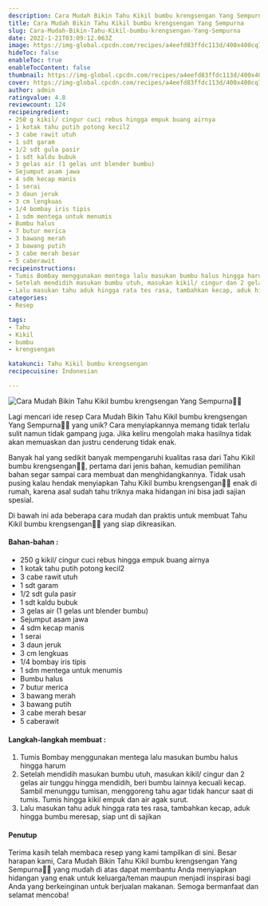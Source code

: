 ```yaml
---
description: Cara Mudah Bikin Tahu Kikil bumbu krengsengan Yang Sempurna"
title: Cara Mudah Bikin Tahu Kikil bumbu krengsengan Yang Sempurna
slug: Cara-Mudah-Bikin-Tahu-Kikil-bumbu-krengsengan-Yang-Sempurna
date: 2022-1-21T03:09:12.063Z
image: https://img-global.cpcdn.com/recipes/a4eefd83ffdc113d/400x400cq70/photo.jpg
hideToc: false
enableToc: true
enableTocContent: false
thumbnail: https://img-global.cpcdn.com/recipes/a4eefd83ffdc113d/400x400cq70/photo.jpg
cover: https://img-global.cpcdn.com/recipes/a4eefd83ffdc113d/400x400cq70/photo.jpg
author: admin
ratingvalue: 4.8
reviewcount: 124
recipeingredient:
- 250 g kikil/ cingur cuci rebus hingga empuk buang airnya
- 1 kotak tahu putih potong kecil2
- 3 cabe rawit utuh
- 1 sdt garam
- 1/2 sdt gula pasir
- 1 sdt kaldu bubuk
- 3 gelas air (1 gelas unt blender bumbu)
- Sejumput asam jawa
- 4 sdm kecap manis
- 1 serai
- 3 daun jeruk
- 3 cm lengkuas
- 1/4 bombay iris tipis
- 1 sdm mentega untuk menumis
- Bumbu halus
- 7 butur merica
- 3 bawang merah
- 3 bawang putih
- 3 cabe merah besar
- 5 caberawit
recipeinstructions:
- Tumis Bombay menggunakan mentega lalu masukan bumbu halus hingga harum
- Setelah mendidih masukan bumbu utuh, masukan kikil/ cingur dan 2 gelas air tunggu hingga mendidih, beri bumbu lainnya kecuali kecap. Sambil menunggu tumisan, menggoreng tahu agar tidak hancur saat di tumis. Tumis hingga kikil empuk dan air agak surut.
- Lalu masukan tahu aduk hingga rata tes rasa, tambahkan kecap, aduk hingga bumbu meresap, siap unt di sajikan
categories:
- Resep

tags:
- Tahu
- Kikil
- bumbu
- krengsengan

katakunci: Tahu Kikil bumbu krengsengan
recipecuisine: Indonesian

---
```


![Cara Mudah Bikin Tahu Kikil bumbu krengsengan Yang Sempurna👩‍🍳](https://img-global.cpcdn.com/recipes/a4eefd83ffdc113d/400x400cq70/photo.jpg)

Lagi mencari ide resep Cara Mudah Bikin Tahu Kikil bumbu krengsengan Yang Sempurna👩‍🍳 yang unik? Cara menyiapkannya memang tidak terlalu sulit namun tidak gampang juga. Jika keliru mengolah maka hasilnya tidak akan memuaskan dan justru cenderung tidak enak.

Banyak hal yang sedikit banyak mempengaruhi kualitas rasa dari Tahu Kikil bumbu krengsengan👩‍🍳, pertama dari jenis bahan, kemudian pemilihan bahan segar sampai cara membuat dan menghidangkannya. Tidak usah pusing kalau hendak menyiapkan Tahu Kikil bumbu krengsengan👩‍🍳 enak di rumah, karena asal sudah tahu triknya maka hidangan ini bisa jadi sajian spesial.

Di bawah ini ada beberapa cara mudah dan praktis untuk membuat Tahu Kikil bumbu krengsengan👩‍🍳 yang siap dikreasikan.

<!--inarticleads1-->

#### Bahan-bahan :

- 250 g kikil/ cingur cuci rebus hingga empuk buang airnya
- 1 kotak tahu putih potong kecil2
- 3 cabe rawit utuh
- 1 sdt garam
- 1/2 sdt gula pasir
- 1 sdt kaldu bubuk
- 3 gelas air (1 gelas unt blender bumbu)
- Sejumput asam jawa
- 4 sdm kecap manis
- 1 serai
- 3 daun jeruk
- 3 cm lengkuas
- 1/4 bombay iris tipis
- 1 sdm mentega untuk menumis
- Bumbu halus
- 7 butur merica
- 3 bawang merah
- 3 bawang putih
- 3 cabe merah besar
- 5 caberawit

<!--inarticleads2-->

#### Langkah-langkah membuat :

1. Tumis Bombay menggunakan mentega lalu masukan bumbu halus hingga harum
1. Setelah mendidih masukan bumbu utuh, masukan kikil/ cingur dan 2 gelas air tunggu hingga mendidih, beri bumbu lainnya kecuali kecap. Sambil menunggu tumisan, menggoreng tahu agar tidak hancur saat di tumis. Tumis hingga kikil empuk dan air agak surut.
1. Lalu masukan tahu aduk hingga rata tes rasa, tambahkan kecap, aduk hingga bumbu meresap, siap unt di sajikan

#### Penutup

Terima kasih telah membaca resep yang kami tampilkan di sini. Besar harapan kami, Cara Mudah Bikin Tahu Kikil bumbu krengsengan Yang Sempurna👩‍🍳 yang mudah di atas dapat membantu Anda menyiapkan hidangan yang enak untuk keluarga/teman maupun menjadi inspirasi bagi Anda yang berkeinginan untuk berjualan makanan. Semoga bermanfaat dan selamat mencoba!